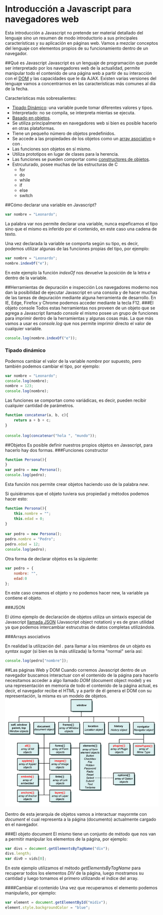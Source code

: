 # Introducción a Javascript para navegadores web

Esta introducción a Javascript no pretende ser material detallado del lenguaje sino un resumen de modo introductorio a sus principales características y su aplicación en páginas web.
Vamos a mezclar conceptos del lenguaje con elementos propios de su funcionamiento dentro de un navegador.

##Qué es Javascript
Javascript es un lenguaje de programación que puede ser interpretado por los navegadores web de la actualidad, permite manipular todo el contenido de una página web a partir de su interacción con el [DOM](#las-páginas-web-y-dom) y las capacidades que le da AJAX.
Existen varias versiones del lenguaje vamos a concentrarnos en las características más comunes al día de la fecha.

Características más sobresalientes:

- [Tipado Dinámico](#tipado-dinámico): una variable puede tomar diferentes valores y tipos.
- Interpretado: no se compila, se interpreta mientas se ejecuta.
- [Basado en objetos](#objetos).
- Se utiliza principalmente en navegadores web si bien es posible hacerlo en otras plataformas.
- Tiene un pequeño número de objetos predefinidos.
- Se accede a las propiedades de los objetos como un [array asociativo](#arrays-asociativos) o con *.*
- Las funciones son objetos en sí mismo.
- Utiliza prototipos en lugar de clases para la herencia.
- Las funciones se pueden comportar como [constructores de objetos](#funciones-constructor).
- Estrcuturado, posee muchas de las estructuras de C
	- for
	- do
	- while
	- if
	- else
	- switch

##Cómo declarar una variable en Javascript?
````javascript
var nombre = "Leonardo";
````
La palabra var nos permite declarar una variable, nunca espeficamos el tipo sino que el mismo es inferido por el contenido, en este caso una cadena de texto.

Una vez declarada la variable se comporta según su tipo, es decir, podemos utilizar algunas de las funciones propias del tipo, por ejemplo:
````javascript
var nombre = "Leonardo";
nombre.indexOf("e");
````
En este ejemplo la función *indexOf* nos devuelve la posición de la letra *e* dentro de la variable.

##Herramientas de depuración e inspección
Los navegadores moderno nos dan la posibilidad de ejecutar Javascript en una consola y de hacer muchas de las tareas de depuración mediante alguna herramienta de desarrollo.
En IE, Edge, Firefox y Chrome podemos acceder mediante la tecla F12.
###El objeto console
Todos estas herramientas nos proveen de un objeto que se agrega a Javascript llamado *console* el mismo posee un grupo de funciones para imprimir dentro de la herramientas y algunas cosas más.
La que más vamos a usar es *console.log* que nos permite imprimir directo el valor de cualquier variable.

````javascript
console.log(nombre.indexOf("e"));
````

### Tipado dinámico
Podemos cambiar el valor de la variable *nombre* por supuesto, pero también podemos cambiar el tipo, por ejemplo:
````javascript
var nombre = "Leonardo";
console.log(nombre);
nombre = 123;
console.log(nombre);
````

Las funciones se comportan como variádicas, es decir, pueden recibir cualquier cantidad de parámetros.

````javascript
function concatenar(a, b, c){
	return a + b + c;
}

console.log(concatenar("hola ", "mundo"));
````

##Objetos
Es posible definir nuestros propios objetos en Javascript, para hacerlo hay dos formas.
###Funciones constructor
````javascript
function Persona(){
}
var pedro = new Persona();
console.log(pedro);
````

Esta función nos permite crear objetos haciendo uso de la palabra *new*.

Si quisiéramos que el objeto tuviera sus propiedad y métodos podemos hacer esto:
````javascript
function Persona(){
	this.nombre = "";
	this.edad = 0;
}

var pedro = new Persona();
pedro.nombre = "Pedro";
pedro.edad = 12;
console.log(pedro);
````

Otra forma de declarar objetos es la siguiente:

````javascript
var pedro = {
	nombre: "",
	edad:0
};
````
En este caso creamos el objeto y no podemos hacer new, la variable ya contiene el objeto.

###JSON

El útimo ejemplo de declaración de objetos utiliza un sintaxis especial de Javascript [llamada JSON](http://json.org/json-es.html) (Javascript object notation) y es de gran utilidad ya que podemos intercambiar estrucutras de datos completas utilizándola.

###Arrays asociativos

En realidad la utilización del *.* para llamar a los miembros de un objeto es *syntax sugar* (si bien es la más utilizada) la forma "normal" sería así:

````javascript
console.log(pedro["nombre"]);
````


##Las páginas Web y DOM
Cuando corremos Javascript dentro de un navegador buscamos interactuar con el contenido de la página para hacerlo necesitamos acceder a algo llamado *DOM* (document object model) y es una representación en memoria de todo el contenido de la página actual, es decir, el navegador recibe el HTML y a partir de él genera el DOM con su representación, la misma es un modelo de objetos.
![img](dom_level0.gif)

Dentro de esta jerarquía de objetos vamos a interactuar mayormte con *document* el cual representa a la página (documento) actualmente cargado en el navegador.

###El objeto document
El mismo tiene un conjunto de método que nos van a permitir manipular los elementos de la página, por ejemplo:
````javascript
var divs = document.getElementsByTagName("div");
divs.length;
var div0 = vids[0];
````
En este ejemplo utilizamos el método *getElementsByTagName* para recuperar todos los elementos *DIV* de la página, luego mostramos su cantidad y luego tomamos el primero utilizando el índice del array.

####Cambiar el contenido
Una vez que recuperamos el elemento podemos manipularlo, por ejemplo:
````javascript
var element = document.getElementById("midiv");
element.style.backgroundColor = "blue";
````




